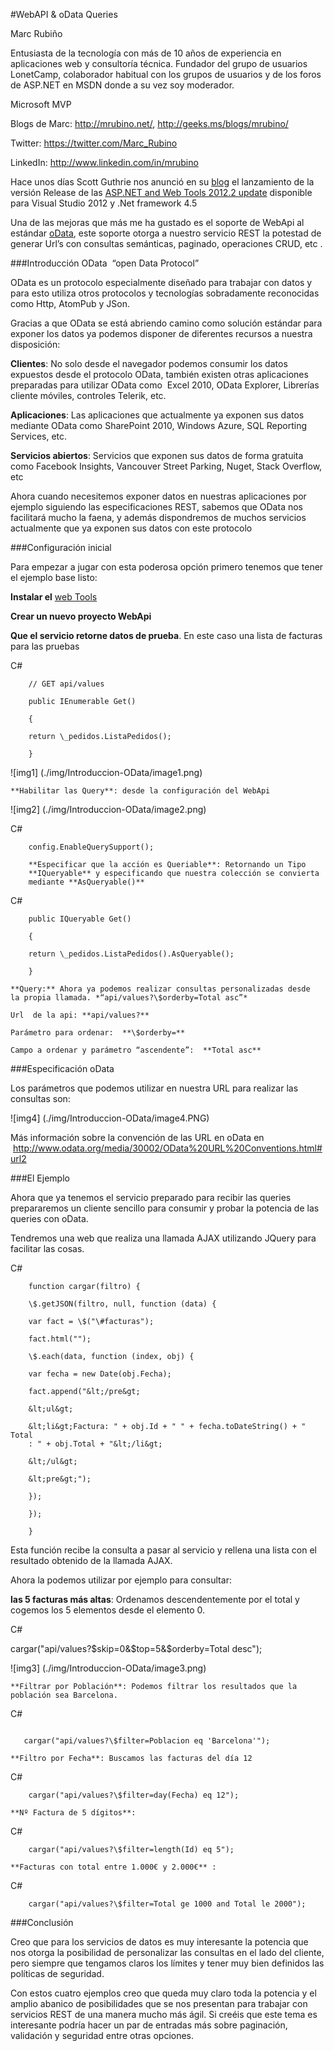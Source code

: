 <properties
	pageTitle="WebApi & oData Queries"
	description="Introducción OData open Data Protocol"
	services="web-dev"
	documentationCenter=""
	authors="andygonusa"
	manager=""
	editor="andygonusa"/>

<tags
	ms.service="web-dev"
	ms.workload="identity"
	ms.tgt_pltfrm="na"
	ms.devlang="na"
	ms.topic="how-to-article"
	ms.date="05/16/2016"
	ms.author="andygonusa"/>




#WebAPI & oData Queries

Marc Rubiño

Entusiasta de la tecnología con más de 10 años de experiencia en
aplicaciones web y consultoría técnica. Fundador del grupo de usuarios
LonetCamp, colaborador habitual con los grupos de usuarios y de los
foros de ASP.NET en MSDN donde a su vez soy moderador.

Microsoft MVP

Blogs de Marc: <http://mrubino.net/>, <http://geeks.ms/blogs/mrubino/>

Twitter: <https://twitter.com/Marc_Rubino>

LinkedIn: <http://www.linkedin.com/in/mrubino>

Hace unos días Scott Guthrie nos anunció en su
[blog](http://weblogs.asp.net/scottgu/archive/2013/02/18/announcing-release-of-asp-net-and-web-tools-2012-2-update.aspx)
el lanzamiento de la versión Release de las [ASP.NET and Web Tools
2012.2 update](http://www.asp.net/vnext/overview/fall-2012-update)
disponible para Visual Studio 2012 y .Net framework 4.5

Una de las mejoras que más me ha gustado es el soporte de WebApi al
estándar [oData](http://www.odata.org/), este soporte otorga a nuestro
servicio REST la potestad de generar Url’s con consultas semánticas,
paginado, operaciones CRUD, etc .

###Introducción OData  “open Data Protocol”


OData es un protocolo especialmente diseñado para trabajar con datos y
para esto utiliza otros protocolos y tecnologías sobradamente
reconocidas como Http, AtomPub y JSon.

Gracias a que OData se está abriendo camino como solución estándar para
exponer los datos ya podemos disponer de diferentes recursos a nuestra
disposición:

**Clientes**: No solo desde el navegador podemos consumir los datos
expuestos desde el protocolo OData, también existen otras aplicaciones
preparadas para utilizar OData como  Excel 2010, OData Explorer,
Librerías cliente móviles, controles Telerik, etc.

**Aplicaciones**: Las aplicaciones que actualmente ya exponen sus datos
mediante OData como SharePoint 2010, Windows Azure, SQL Reporting
Services, etc.

**Servicios abiertos**: Servicios que exponen sus datos de forma
gratuita como Facebook Insights, Vancouver Street Parking, Nuget, Stack
Overflow, etc

Ahora cuando necesitemos exponer datos en nuestras aplicaciones por
ejemplo siguiendo las especificaciones REST, sabemos que OData nos
facilitará mucho la faena, y además dispondremos de muchos servicios
actualmente que ya exponen sus datos con este protocolo

###Configuración inicial


Para empezar a jugar con esta poderosa opción primero tenemos que tener
el ejemplo base listo:

**Instalar el** [web
Tools](http://www.asp.net/vnext/overview/fall-2012-update)

**Crear un nuevo proyecto WebApi**

**Que el servicio retorne datos de prueba**. En este caso una lista de
facturas para las pruebas

C\#


```
    // GET api/values

    public IEnumerable Get()

    {

    return \_pedidos.ListaPedidos();

    }

```

![img1] (./img/Introduccion-OData/image1.png)

    **Habilitar las Query**: desde la configuración del WebApi

![img2] (./img/Introduccion-OData/image2.png)



C\#


```
    config.EnableQuerySupport();

    **Especificar que la acción es Queriable**: Retornando un Tipo
    **IQueryable** y especificando que nuestra colección se convierta
    mediante **AsQueryable()**

```

C\#

```
    public IQueryable Get()

    {

    return \_pedidos.ListaPedidos().AsQueryable();

    }
```

    **Query:** Ahora ya podemos realizar consultas personalizadas desde 
    la propia llamada. *“api/values?\$orderby=Total asc”*

    Url  de la api: **api/values?**

    Parámetro para ordenar:  **\$orderby=**

    Campo a ordenar y parámetro “ascendente”:  **Total asc**

###Especificación oData


Los parámetros que podemos utilizar en nuestra URL para realizar las
consultas son:

![img4] (./img/Introduccion-OData/image4.PNG)



Más información sobre la convención de las URL en oData en
 <http://www.odata.org/media/30002/OData%20URL%20Conventions.html#url2>

###El Ejemplo


Ahora que ya tenemos el servicio preparado para recibir las queries
prepararemos un cliente sencillo para consumir y probar la potencia de
las queries con oData.

Tendremos una web que realiza una llamada AJAX utilizando JQuery para
facilitar las cosas.

C\#


```
    function cargar(filtro) {

    \$.getJSON(filtro, null, function (data) {

    var fact = \$("\#facturas");

    fact.html("");

    \$.each(data, function (index, obj) {

    var fecha = new Date(obj.Fecha);

    fact.append("&lt;/pre&gt;

    &lt;ul&gt;

    &lt;li&gt;Factura: " + obj.Id + " " + fecha.toDateString() + " Total
    : " + obj.Total + "&lt;/li&gt;

    &lt;/ul&gt;

    &lt;pre&gt;");

    });

    });

    }
```

Esta función recibe la consulta a pasar al servicio y rellena una lista
con el resultado obtenido de la llamada AJAX.

Ahora la podemos utilizar por ejemplo para consultar:

**las 5 facturas más altas**: Ordenamos descendentemente por el total y
cogemos los 5 elementos desde el elemento 0.

C\#

cargar("api/values?\$skip=0&\$top=5&\$orderby=Total desc");

![img3] (./img/Introduccion-OData/image3.png)

    **Filtrar por Población**: Podemos filtrar los resultados que la
    población sea Barcelona.



C\#

```

   cargar("api/values?\$filter=Poblacion eq 'Barcelona'");
```
    **Filtro por Fecha**: Buscamos las facturas del día 12



C\#


```
    cargar("api/values?\$filter=day(Fecha) eq 12");
```

    **Nº Factura de 5 dígitos**:



C\#


```
    cargar("api/values?\$filter=length(Id) eq 5");
```

    **Facturas con total entre 1.000€ y 2.000€** :



C\#


```
    cargar("api/values?\$filter=Total ge 1000 and Total le 2000");
```

###Conclusión


Creo que para los servicios de datos es muy interesante la potencia que
nos otorga la posibilidad de personalizar las consultas en el lado
del cliente, pero siempre que tengamos claros los límites y tener muy
bien definidos las políticas de seguridad.

Con estos cuatro ejemplos creo que queda muy claro toda la potencia y el
amplio abanico de posibilidades que se nos presentan para trabajar con
servicios REST de una manera mucho más ágil. Si creéis que este tema es
interesante podría hacer un par de entradas más sobre paginación, 
validación y seguridad entre otras opciones.
